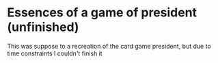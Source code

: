 # Essences of a game of president (unfinished)
 This was suppose to a recreation of the card game president, but due to time constraints I couldn't finish it
